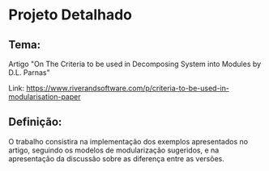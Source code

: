 # Projeto Detalhado

## Tema:

Artigo "On The Criteria to be used in Decomposing System into Modules by D.L. Parnas"

Link: https://www.riverandsoftware.com/p/criteria-to-be-used-in-modularisation-paper

## Definição:

O trabalho consistira na implementação dos exemplos apresentados no artigo, seguindo os modelos de modularização sugeridos, e na apresentação da discussão sobre as diferença entre as versões.
